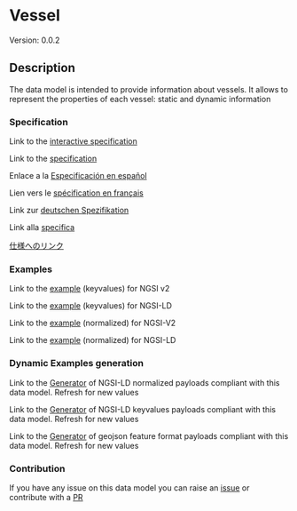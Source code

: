 # Vessel
Version: 0.0.2

## Description 

The data model is intended to provide information about vessels. It allows to represent the properties of each vessel: static and dynamic information
### Specification

Link to the [interactive specification](https://swagger.lab.fiware.org/?url=https://smart-data-models.github.io/dataModel.MarineTransport/Vessel/swagger.yaml)

Link to the [specification](https://github.com/smart-data-models/dataModel.MarineTransport/blob/master/Vessel/doc/spec.md)

Enlace a la [Especificación en español](https://github.com/smart-data-models/dataModel.MarineTransport/blob/master/Vessel/doc/spec_ES.md)

Lien vers le [spécification en français](https://github.com/smart-data-models/dataModel.MarineTransport/blob/master/Vessel/doc/spec_FR.md)

Link zur [deutschen Spezifikation](https://github.com/smart-data-models/dataModel.MarineTransport/blob/master/Vessel/doc/spec_DE.md)

Link alla [specifica](https://github.com/smart-data-models/dataModel.MarineTransport/blob/master/Vessel/doc/spec_IT.md)

[仕様へのリンク](https://github.com/smart-data-models/dataModel.MarineTransport/blob/master/Vessel/doc/spec_JA.md)
### Examples

Link to the [example](https://smart-data-models.github.io/dataModel.MarineTransport/Vessel/examples/example.json) (keyvalues) for NGSI v2

Link to the [example](https://smart-data-models.github.io/dataModel.MarineTransport/Vessel/examples/example.jsonld) (keyvalues) for NGSI-LD

Link to the [example](https://smart-data-models.github.io/dataModel.MarineTransport/Vessel/examples/example-normalized.json) (normalized) for NGSI-V2

Link to the [example](https://smart-data-models.github.io/dataModel.MarineTransport/Vessel/examples/example-normalized.jsonld) (normalized) for NGSI-LD
### Dynamic Examples generation

Link to the [Generator](https://smartdatamodels.org/extra/ngsi-ld_generator.php?schemaUrl=https://raw.githubusercontent.com/smart-data-models/dataModel.MarineTransport/master/Vessel/schema.json&email=info@smartdatamodels.org) of NGSI-LD normalized payloads compliant with this data model. Refresh for new values

Link to the [Generator](https://smartdatamodels.org/extra/ngsi-ld_generator_keyvalues.php?schemaUrl=https://raw.githubusercontent.com/smart-data-models/dataModel.MarineTransport/master/Vessel/schema.json&email=info@smartdatamodels.org) of NGSI-LD keyvalues payloads compliant with this data model. Refresh for new values

Link to the [Generator](https://smartdatamodels.org/extra/geojson_features_generator.php?schemaUrl=https://raw.githubusercontent.com/smart-data-models/dataModel.MarineTransport/master/Vessel/schema.json&email=info@smartdatamodels.org) of geojson feature format payloads compliant with this data model. Refresh for new values
### Contribution

 If you have any issue on this data model you can raise an [issue](https://github.com/smart-data-models/dataModel.MarineTransport/issues)  or contribute with a [PR](https://github.com/smart-data-models/dataModel.MarineTransport/pulls)